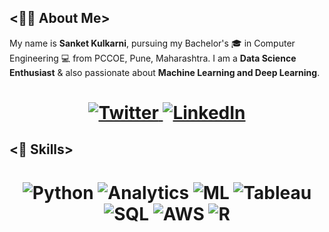 ## <👨‍💻 About Me>

My name is **Sanket Kulkarni**, pursuing my Bachelor's 🎓 in Computer Engineering 💻 from PCCOE, Pune, Maharashtra. I am a **Data Science Enthusiast** & also passionate about **Machine Learning and Deep Learning**. 

<h1 align = "center">
  
<a href="https://twitter.com/Omkarstwts" target="_blank"><img alt="Twitter" title="Twitter" src="https://img.shields.io/badge/-Twitter-1DA1F2?style=for-the-badge&logo=twitter&logoColor=white"/>
</a> <a href="https://www.linkedin.com/in/sanket-kulkarni-/" target="_blank"><img alt="LinkedIn" title="LinkedIn" src="https://img.shields.io/badge/LinkedIn-%230077B5.svg?&style=for-the-badge&logo=linkedin&logoColor=white"/>
</a>

</h1>

## <🔩 Skills>  
<h1 align = "center">

![Python](https://img.shields.io/badge/-Python-blue?style=for-the-badge&logo=python&logoColor=white)
![Analytics](https://img.shields.io/badge/-Analytics-d9534f?style=for-the-badge&logo=analytics&logoColor=white)
![ML](https://img.shields.io/badge/-ML-1572B6?style=for-the-badge&logo=ML&logoColor=white)
![Tableau](https://img.shields.io/badge/-tableau-0db7ed?style=for-the-badge&logo=tableau&logoColor=white)
![SQL](https://img.shields.io/badge/-SQL-3970e4?style=for-the-badge&logo=SQL&logoColor=white)
![AWS](https://img.shields.io/badge/-AWS-0db7ed?style=for-the-badge&logo=AWS&logoColor=white)
![R](https://img.shields.io/badge/-R-F1502F?style=for-the-badge&logo=R&logoColor=white)
</h1>
<!--
**Sanketkulkarni99603/Sanketkulkarni99603** is a ✨ _special_ ✨ repository because its `README.md` (this file) appears on your GitHub profile.

Here are some ideas to get you started:

- 🔭 I’m currently working on ...
- 🌱 I’m currently learning ...
- 👯 I’m looking to collaborate on ...
- 🤔 I’m looking for help with ...
- 💬 Ask me about ...
- 📫 How to reach me: ...
- 😄 Pronouns: ...
- ⚡ Fun fact: ...
-->
